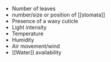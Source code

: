 + Number of leaves
+ number/size or position of [[stomata]]
+ Presence of a waxy cuticle
+ Light intensity
+ Temperature
+ Humidity
+ Air movement/wind
+ [[Water]] availability